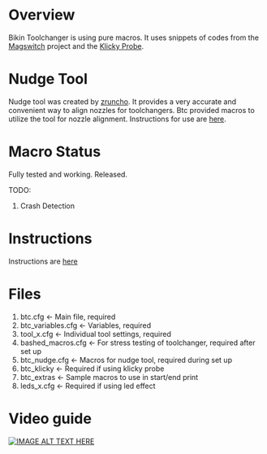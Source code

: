 # Overview
Bikin Toolchanger is using pure macros. It uses snippets of codes from the [Magswitch](https://github.com/jera-sea/MagSwitch-Toolchanger) project and the
[Klicky Probe](https://github.com/jlas1/Klicky-Probe).

# Nudge Tool
Nudge tool was created by [zruncho](https://github.com/zruncho3d/nudge). It provides a very accurate and convenient way to align nozzles for toolchangers.
Btc provided macros to utilize the tool for nozzle alignment. Instructions for use are [here](https://github.com/Bikin-Creative/Lineux-Toolchanger/blob/main/Manual/NUDGE.md).

# Macro Status
Fully tested and working. Released.

TODO:
1. Crash Detection

# Instructions
Instructions are [here](https://github.com/Bikin-Creative/Lineux-Toolchanger/blob/main/Manual/KLIPPER.md)

# Files
1. btc.cfg <- Main file, required
2. btc_variables.cfg <- Variables, required
3. tool_x.cfg <- Individual tool settings, required
4. bashed_macros.cfg <- For stress testing of toolchanger, required after set up
5. btc_nudge.cfg <- Macros for nudge tool, required during set up
6. btc_klicky <- Required if using klicky probe
7. btc_extras <- Sample macros to use in start/end print
8. leds_x.cfg <- Required if using led effect


# Video guide

[![IMAGE ALT TEXT HERE](https://img.youtube.com/vi/iZIkt7Dj_W4/0.jpg)](https://www.youtube.com/watch?v=iZIkt7Dj_W4)
